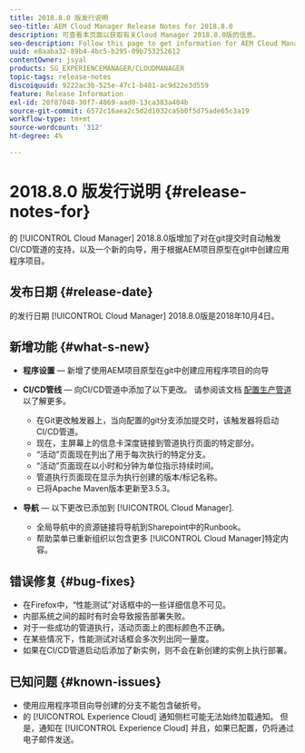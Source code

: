 ```yaml
---
title: 2018.8.0 版发行说明
seo-title: AEM Cloud Manager Release Notes for 2018.8.0
description: 可查看本页面以获取有关Cloud Manager 2018.8.0版的信息。
seo-description: Follow this page to get information for AEM Cloud Manager Release 2018.8.0.
uuid: e8aaba32-89b4-4bc5-b295-09b753252612
contentOwner: jsyal
products: SG_EXPERIENCEMANAGER/CLOUDMANAGER
topic-tags: release-notes
discoiquuid: 9222ac3b-525e-47c1-b481-ac9d22e3d559
feature: Release Information
exl-id: 20f87048-30f7-4869-aad0-13ca383a404b
source-git-commit: 6572c16aea2c5d2d1032ca5b0f5d75ade65c3a19
workflow-type: tm+mt
source-wordcount: '312'
ht-degree: 4%

---
```


# 2018.8.0 版发行说明 {#release-notes-for}

的 [!UICONTROL Cloud Manager] 2018.8.0版增加了对在git提交时自动触发CI/CD管道的支持，以及一个新的向导，用于根据AEM项目原型在git中创建应用程序项目。

## 发布日期 {#release-date}

的发行日期 [!UICONTROL Cloud Manager] 2018.8.0版是2018年10月4日。

## 新增功能 {#what-s-new}

* **程序设置**  — 新增了使用AEM项目原型在git中创建应用程序项目的向导

* **CI/CD管线**  — 向CI/CD管道中添加了以下更改。 请参阅该文档 [配置生产管道](/help/using/production-pipelines.md) 以了解更多。

   * 在Git更改触发器上，当向配置的git分支添加提交时，该触发器将启动CI/CD管道。
   * 现在，主屏幕上的信息卡深度链接到管道执行页面的特定部分。
   * “活动”页面现在列出了用于每次执行的特定分支。
   * “活动”页面现在以小时和分钟为单位指示持续时间。
   * 管道执行页面现在显示为执行创建的版本/标记名称。
   * 已将Apache Maven版本更新至3.5.3。

* **导航**  — 以下更改已添加到 [!UICONTROL Cloud Manager].

   * 全局导航中的资源链接将导航到Sharepoint中的Runbook。
   * 帮助菜单已重新组织以包含更多 [!UICONTROL Cloud Manager]特定内容。

## 错误修复 {#bug-fixes}

* 在Firefox中，“性能测试”对话框中的一些详细信息不可见。
* 内部系统之间的超时有时会导致报告部署失败。
* 对于一些成功的管道执行，活动页面上的图标颜色不正确。
* 在某些情况下，性能测试对话框会多次列出同一量度。
* 如果在CI/CD管道启动后添加了新实例，则不会在新创建的实例上执行部署。

## 已知问题 {#known-issues}

* 使用应用程序项目向导创建的分支不能包含破折号。
* 的 [!UICONTROL Experience Cloud] 通知侧栏可能无法始终加载通知。 但是，通知在 [!UICONTROL Experience Cloud] 并且，如果已配置，仍将通过电子邮件发送。
